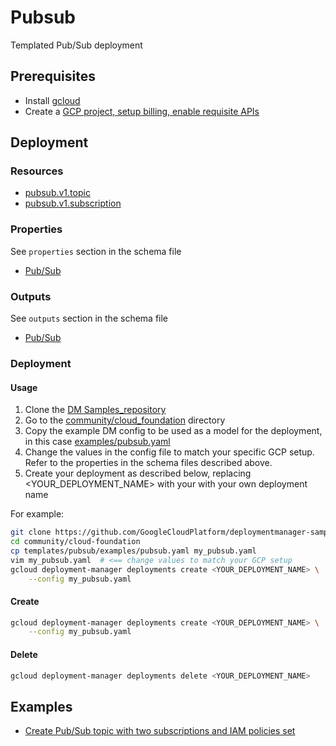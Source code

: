 # Pubsub

Templated Pub/Sub deployment

## Prerequisites

- Install [gcloud](https://cloud.google.com/sdk)
- Create a [GCP project, setup billing, enable requisite APIs](../project/README.md)

## Deployment

### Resources

- [pubsub.v1.topic](https://cloud.google.com/pubsub/docs/reference/rest/v1/projects.topics)
- [pubsub.v1.subscription](https://cloud.google.com/pubsub/docs/reference/rest/v1/projects.subscriptions)

### Properties

See `properties` section in the schema file

- [Pub/Sub](pubsub.py.schema)

### Outputs

See `outputs` section in the schema file

- [Pub/Sub](pubsub.py.schema)

### Deployment

#### Usage

1. Clone the [DM Samples_repository](https://github.com/GoogleCloudPlatform/deploymentmanager-samples)
2. Go to the [community/cloud_foundation](../../) directory
3. Copy the example DM config to be used as a model for the deployment, in this case [examples/pubsub.yaml](examples/pubsub.yaml)
4. Change the values in the config file to match your specific GCP setup.
   Refer to the properties in the schema files described above.
5. Create your deployment as described below, replacing <YOUR_DEPLOYMENT_NAME>
   with your with your own deployment name

For example:

``` bash
git clone https://github.com/GoogleCloudPlatform/deploymentmanager-samples
cd community/cloud-foundation
cp templates/pubsub/examples/pubsub.yaml my_pubsub.yaml
vim my_pubsub.yaml  # <== change values to match your GCP setup
gcloud deployment-manager deployments create <YOUR_DEPLOYMENT_NAME> \
    --config my_pubsub.yaml
```

#### Create

``` bash
gcloud deployment-manager deployments create <YOUR_DEPLOYMENT_NAME> \
    --config my_pubsub.yaml
```

#### Delete

``` bash
gcloud deployment-manager deployments delete <YOUR_DEPLOYMENT_NAME>
```

## Examples

- [Create Pub/Sub topic with two subscriptions and IAM policies set](examples/pubsub.yaml)
